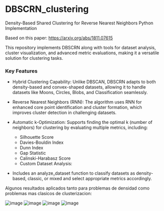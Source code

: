 # DBSCRN_clustering
Density-Based Shared Clustering for Reverse Nearest Neighbors Python Implementation

Based on this paper: https://arxiv.org/abs/1811.07615

This repository implements DBSCRN along with tools for dataset analysis, cluster visualization, and advanced metric evaluations, making it a versatile solution for clustering tasks.

### Key Features

* Hybrid Clustering Capability: Unlike DBSCAN, DBSCRN adapts to both density-based and convex-shaped datasets, allowing it to handle datasets like Moons, Circles, Blobs, and Classification seamlessly.

* Reverse Nearest Neighbors (RNN): The algorithm uses RNN for enhanced core point identification and cluster formation, which improves cluster detection in challenging datasets.

* Automatic k-Optimization: Supports finding the optimal k (number of neighbors) for clustering by evaluating multiple metrics, including:
  * Silhouette Score
  * Davies-Bouldin Index
  * Dunn Index
  * Gap Statistic
  * Calinski-Harabasz Score
  * Custom Dataset Analysis:

* Includes an analyze_dataset function to classify datasets as density-based, classic, or mixed and select appropriate metrics accordingly.


Algunos resultados aplicados tanto para problemas de densidad como problemas mas clasicos de clusterizacion:

![image](https://github.com/user-attachments/assets/0dbef1a8-4dcf-4b3b-8e0b-76d749c82638)
![image](https://github.com/user-attachments/assets/6829dd06-74b0-446d-9d72-f20975494c3d)
![image](https://github.com/user-attachments/assets/9613559c-e4be-4f8c-b2c9-fe876706ff88)
![image](https://github.com/user-attachments/assets/8722e58e-aad3-4ebd-9e07-d855d89ad09b)




